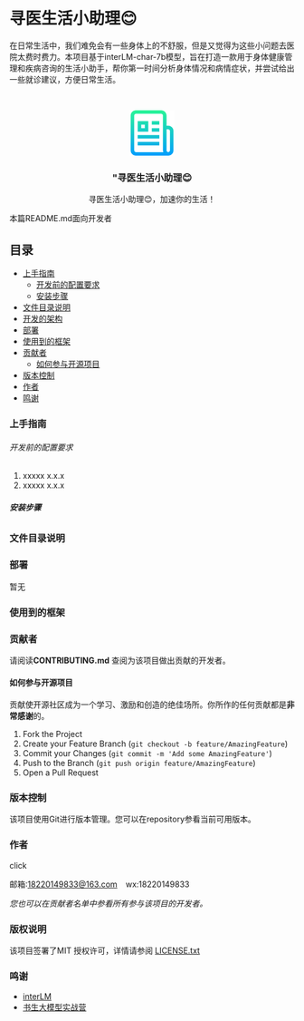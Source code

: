 

# 寻医生活小助理😊

在日常生活中，我们难免会有一些身体上的不舒服，但是又觉得为这些小问题去医院太费时费力。本项目基于interLM-char-7b模型，旨在打造一款用于身体健康管理和疾病咨询的生活小助手，帮你第一时间分析身体情况和病情症状，并尝试给出一些就诊建议，方便日常生活。
<!-- PROJECT SHIELDS -->

<!-- PROJECT LOGO -->
<br />

<p align="center">
  <a href="https://github.com/createvalues/wp-interLM/">
    <img src="images/logo.png" alt="Logo" width="80" height="80">
  </a>
  <h3 align="center">"寻医生活小助理😊</h3>
  <p align="center">
    寻医生活小助理😊，加速你的生活！
  </p>

</p>


 本篇README.md面向开发者
 
## 目录

- [上手指南](#上手指南)
  - [开发前的配置要求](#开发前的配置要求)
  - [安装步骤](#安装步骤)
- [文件目录说明](#文件目录说明)
- [开发的架构](#开发的架构)
- [部署](#部署)
- [使用到的框架](#使用到的框架)
- [贡献者](#贡献者)
  - [如何参与开源项目](#如何参与开源项目)
- [版本控制](#版本控制)
- [作者](#作者)
- [鸣谢](#鸣谢)

### 上手指南



###### 开发前的配置要求

1. xxxxx x.x.x
2. xxxxx x.x.x

###### **安装步骤**


### 文件目录说明


### 部署

暂无

### 使用到的框架


### 贡献者

请阅读**CONTRIBUTING.md** 查阅为该项目做出贡献的开发者。

#### 如何参与开源项目

贡献使开源社区成为一个学习、激励和创造的绝佳场所。你所作的任何贡献都是**非常感谢**的。


1. Fork the Project
2. Create your Feature Branch (`git checkout -b feature/AmazingFeature`)
3. Commit your Changes (`git commit -m 'Add some AmazingFeature'`)
4. Push to the Branch (`git push origin feature/AmazingFeature`)
5. Open a Pull Request



### 版本控制

该项目使用Git进行版本管理。您可以在repository参看当前可用版本。

### 作者

click

邮箱:18220149833@163.com  &ensp; wx:18220149833  

 *您也可以在贡献者名单中参看所有参与该项目的开发者。*

### 版权说明

该项目签署了MIT 授权许可，详情请参阅 [LICENSE.txt](https://github.com/shaojintian/Best_README_template/blob/master/LICENSE.txt)

### 鸣谢


- [interLM](https://github.com/InternLM)
- [书生大模型实战营](https://colearn.intern-ai.org.cn/)




